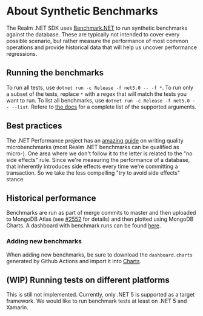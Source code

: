 # About Synthetic Benchmarks

The Realm .NET SDK uses [Benchmark.NET](http://benchmarkdotnet.org) to run synthetic benchmarks against the database. These are typically not intended to cover every possible scenario, but rather measure the performance of most common operations and provide historical data that will help us uncover performance regressions.

## Running the benchmarks

To run all tests, use `dotnet run -c Release -f net5.0 -- -f *`. To run only a subset of the tests, replace `*` with a regex that will match the tests you want to run. To list all benchmarks, use `dotnet run -c Release -f net5.0 -- --list`. Refere to [the docs](https://benchmarkdotnet.org/articles/guides/console-args.html) for a complete list of the supported arguments.

## Best practices

The .NET Performance project has an [amazing guide](https://github.com/dotnet/performance/blob/master/docs/microbenchmark-design-guidelines.md) on writing quality microbenchmarks (most Realm .NET benchmarks can be qualified as micro-). One area where we don't follow it to the letter is related to the "no side effects" rule. Since we're measuring the performance of a database, that inherently introduces side effects every time we're committing a transaction. So we take the less compelling "try to avoid side effects" stance.

## Historical performance

Benchmarks are run as part of merge commits to master and then uploaded to MongoDB Atlas (see [#2552](https://github.com/realm/realm-dotnet/pull/2552) for details) and then plotted using MongoDB Charts. A dashboard with benchmark runs can be found [here](https://charts.mongodb.com/charts-realm-sdk-metrics-yxjvt/public/dashboards/6115a6df-0c04-4a76-8a23-7c75bd02e5f5).

### Adding new benchmarks

When adding new benchmarks, be sure to download the `dashboard.charts` generated by Github Actions and import it into [Charts](https://charts.mongodb.com/charts-realm-sdk-metrics-yxjvt/dashboards).

## (WIP) Running tests on different platforms

This is still not implemented. Currently, only .NET 5 is supported as a target framework. We would like to run benchmark tests at least on .NET 5 and Xamarin.

